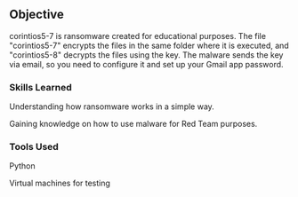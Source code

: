 ## Objective

corintios5-7 is ransomware created for educational purposes.
The file "corintios5-7" encrypts the files in the same folder where it is executed, and "corintios5-8" decrypts the files using the key.
The malware sends the key via email, so you need to configure it and set up your Gmail app password.

### Skills Learned

Understanding how ransomware works in a simple way.

Gaining knowledge on how to use malware for Red Team purposes.

### Tools Used

Python

Virtual machines for testing
